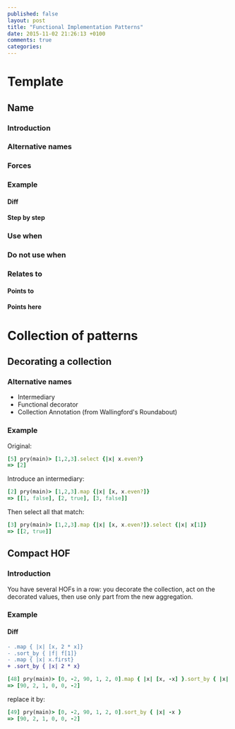 ```yaml
---
published: false
layout: post
title: "Functional Implementation Patterns"
date: 2015-11-02 21:26:13 +0100
comments: true
categories: 
---
```


# Template

## Name
### Introduction
### Alternative names
### Forces
### Example
#### Diff
#### Step by step
### Use when
### Do not use when
### Relates to
#### Points to
#### Points here


# Collection of patterns

## Decorating a collection

### Alternative names

  * Intermediary
  * Functional decorator
  * Collection Annotation (from Wallingford's Roundabout)

### Example

Original:

```ruby
[5] pry(main)> [1,2,3].select {|x| x.even?}
=> [2]
```

Introduce an intermediary:

```ruby
[2] pry(main)> [1,2,3].map {|x| [x, x.even?]}
=> [[1, false], [2, true], [3, false]]
```

Then select all that match:

```ruby
[3] pry(main)> [1,2,3].map {|x| [x, x.even?]}.select {|x| x[1]}
=> [[2, true]]
```
## Compact HOF

### Introduction

You have several HOFs in a row: you decorate the collection, act on the decorated values, then use only part from the new aggregation.

### Example

#### Diff

```diff
- .map { |x| [x, 2 * x]}
- .sort_by { |f| f[1]}
- .map { |x| x.first}
+ .sort_by { |x| 2 * x}
```

```ruby
[48] pry(main)> [0, -2, 90, 1, 2, 0].map { |x| [x, -x] }.sort_by { |x| x[1] }.map { |x| x[0] }
=> [90, 2, 1, 0, 0, -2]
```

replace it by:

```ruby
[49] pry(main)> [0, -2, 90, 1, 2, 0].sort_by { |x| -x }
=> [90, 2, 1, 0, 0, -2]
```